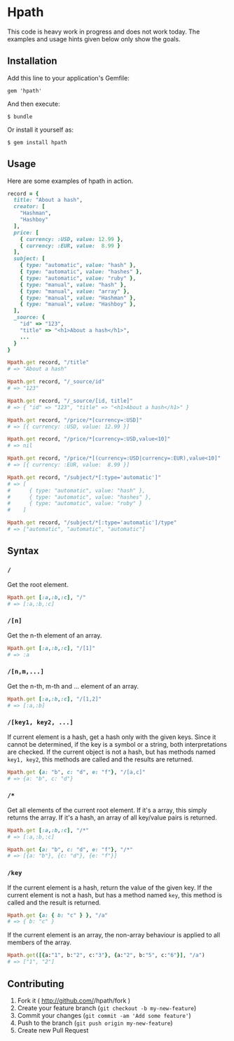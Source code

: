 # Hpath

This code is heavy work in progress and does not work today. The examples and usage hints given below only show the goals.

## Installation

Add this line to your application's Gemfile:

    gem 'hpath'

And then execute:

    $ bundle

Or install it yourself as:

    $ gem install hpath

## Usage

Here are some examples of hpath in action.

```ruby
record = {
  title: "About a hash",
  creator: [
    "Hashman",
    "Hashboy"
  ],
  price: [
    { currency: :USD, value: 12.99 },
    { currency: :EUR, value:  8.99 }
  ],
  subject: [
    { type: "automatic", value: "hash" },
    { type: "automatic", value: "hashes" },
    { type: "automatic", value: "ruby" },
    { type: "manual", value: "hash" },
    { type: "manual", value: "array" },
    { type: "manual", value: "Hashman" },
    { type: "manual", value: "Hashboy" },
  ],
  _source: {
    "id" => "123",
    "title" => "<h1>About a hash</h1>",
    ...
  }
}

Hpath.get record, "/title"
# => "About a hash"

Hpath.get record, "/_source/id"
# => "123"

Hpath.get record, "/_source/[id, title]"
# => { "id" => "123", "title" => "<h1>About a hash</h1>" }

Hpath.get record, "/price/*[currency=:USD]"
# => [{ currency: :USD, value: 12.99 }]

Hpath.get record, "/price/*[currency=:USD,value<10]"
# => nil

Hpath.get record, "/price/*[(currency=:USD|currency=:EUR),value<10]"
# => [{ currency: :EUR, value:  8.99 }]

Hpath.get record, "/subject/*[:type='automatic']"
# => [
#      { type: "automatic", value: "hash" },
#      { type: "automatic", value: "hashes" },
#      { type: "automatic", value: "ruby" }
#    ]

Hpath.get record, "/subject/*[:type='automatic']/type"
# => ["automatic", "automatic", "automatic"]
```

## Syntax

### `/`
Get the root element.

```ruby
Hpath.get [:a,:b,:c], "/"
# => [:a,:b,:c]
```

### `/[n]`
Get the n-th element of an array.

```ruby
Hpath.get [:a,:b,:c], "/[1]"
# => :a
```

### `/[n,m,...]`
Get the n-th, m-th and ... element of an array.

```ruby
Hpath.get [:a,:b,:c], "/[1,2]"
# => [:a,:b]
```

### `/[key1, key2, ...]`
If current element is a hash, get a hash only with the given keys. Since it cannot be determined, if the key is a symbol or a string, both interpretations are checked. If the current object is not a hash, but has methods named `key1, key2`, this methods are called and the results are returned.

```ruby
Hpath.get {a: "b", c: "d", e: "f"}, "/[a,c]"
# => {a: "b", c: "d"}
```

### `/*`
Get all elements of the current root element. If it's a array, this simply returns the array. If it's a hash, an array of all key/value pairs is returned.

```ruby
Hpath.get [:a,:b,:c], "/*"
# => [:a,:b,:c]
```

```ruby
Hpath.get {a: "b", c: "d", e: "f"}, "/*"
# => [{a: "b"}, {c: "d"}, {e: "f"}]
```

### `/key`
If the current element is a hash, return the value of the given key. If the current element is not a hash, but has a method named `key`, this method is called and the result is returned.

```ruby
Hpath.get {a: { b: "c" } }, "/a"
# => { b: "c" }
```

If the current element is an array, the non-array behaviour is applied to all members of the array.

```ruby
Hpath.get([{a:"1", b:"2", c:"3"}, {a:"2", b:"5", c:"6"}], "/a")
# => ["1", "2"]
```

## Contributing

1. Fork it ( http://github.com/<my-github-username>/hpath/fork )
2. Create your feature branch (`git checkout -b my-new-feature`)
3. Commit your changes (`git commit -am 'Add some feature'`)
4. Push to the branch (`git push origin my-new-feature`)
5. Create new Pull Request
